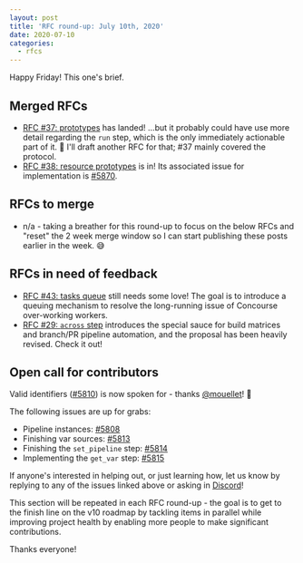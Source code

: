 ```yaml
---
layout: post
title: 'RFC round-up: July 10th, 2020'
date: 2020-07-10
categories:
  - rfcs
---
```


Happy Friday! This one's brief.

<!-- more -->

## Merged RFCs

- [RFC #37: prototypes](https://github.com/concourse/rfcs/pull/37) has landed! ...but it probably could have use more
  detail regarding the `run` step, which is the only immediately actionable part of it. 🤔 I'll draft another RFC for
  that; #37 mainly covered the protocol.
- [RFC #38: resource prototypes](https://github.com/concourse/rfcs/pull/38) is in! Its associated issue for
  implementation is [#5870](https://github.com/concourse/concourse/issues/5870).

## RFCs to merge

- n/a - taking a breather for this round-up to focus on the below RFCs and "reset" the 2 week merge window so I can
  start publishing these posts earlier in the week. 😅

## RFCs in need of feedback

- [RFC #43: tasks queue](https://github.com/concourse/rfcs/pull/43) still needs some love! The goal is to introduce a
  queuing mechanism to resolve the long-running issue of Concourse over-working workers.
- [RFC #29: `across` step](https://github.com/concourse/rfcs/pull/29) introduces the special sauce for build matrices
  and branch/PR pipeline automation, and the proposal has been heavily revised. Check it out!

## Open call for contributors

Valid identifiers ([#5810](https://github.com/concourse/concourse/issues/5810)) is now spoken for -
thanks [@mouellet](https://github.com/mouellet)! 🍻

The following issues are up for grabs:

- Pipeline instances: [#5808](https://github.com/concourse/concourse/issues/5808)
- Finishing var sources: [#5813](https://github.com/concourse/concourse/issues/5813)
- Finishing the `set_pipeline` step: [#5814](https://github.com/concourse/concourse/issues/5814)
- Implementing the `get_var` step: [#5815](https://github.com/concourse/concourse/issues/5815)

If anyone's interested in helping out, or just learning how, let us know by replying to any of the issues linked above
or asking in [Discord](https://discord.gg/MeRxXKW)!

This section will be repeated in each RFC round-up - the goal is to get to the finish line on the v10 roadmap by
tackling items in parallel while improving project health by enabling more people to make significant contributions.

Thanks everyone!

